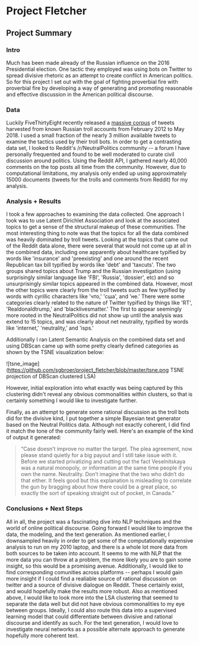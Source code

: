 # Project Fletcher

## Project Summary

### Intro
Much has been made already of the Russian influence on the 2016 Presidential election. One tactic they employed was using bots on Twitter to spread divisive rhetoric as an attempt to create conflict in American politics. So for this project I set out with the goal of fighting proverbial fire with proverbial fire by developing a way of generating and promoting reasonable and effective discussion in the American political discourse. 

### Data
Luckily FiveThirtyEight recently released a [massive corpus](https://github.com/fivethirtyeight/russian-troll-tweets) of tweets harvested from known Russian troll accounts from February 2012 to May 2018. I used a small fraction of the nearly 3 million available tweets to examine the tactics used by their troll bots. In order to get a contrasting data set, I looked to Reddit's /r/NeutralPolitics community -- a forum I have personally frequented and found to be well moderated to curate civil discussion around politics. Using the Reddit API, I gathered nearly 40,000 comments on the top posts all time from the community. However, due to computational limitations, my analysis only ended up using approximately 15000 documents (tweets for the trolls and comments from Reddit) for my analysis. 

### Analysis + Results
I took a few approaches to examining the data collected. One approach I took was to use Latent Dirichlet Association and look at the associated topics to get a sense of the structural makeup of these communities. The most interesting thing to note was that the topics for all the data combined was heavily dominated by troll tweets. Looking at the topics that came out of the Reddit data alone, there were several that would not come up at all in the combined data, including one apparently about healthcare typified by words like 'insurance' and 'preexisting' and one around the recent Republican tax bill typified by words like 'debt' and 'taxcuts'. The two groups shared topics about Trump and the Russian investigation (using surprisingly similar language like 'FBI', 'Russia', 'dossier', etc) and so unsurprisingly similar topics appeared in the combined data. However, most the other topics were clearly from the troll tweets such as few typified by words with cyrillic characters like 'что,' 'сша', and 'не.' There were some categories clearly related to the nature of Twitter typified by things like 'RT', 'Realdonaldtrump,' and 'blacklivesmatter.' The first to appear seemingly more rooted in the NeutralPolitics did not show up until the analysis was extend to 15 topics, and was clearly about net neutrality, typified by words like 'internet,' 'neutrality,' and 'isps.' 

Additionally I ran Latent Semantic Analysis on the combined data set and using DBScan came up with some pretty clearly defined categories as shown by the TSNE visualization below:

![tsne_image](https://github.com/sgbroer/project_fletcher/blob/master/tsne.png TSNE projection of DBScan clustered LSA)


However, initial exploration into what exactly was being captured by this clustering didn't reveal any obvious commonalities within clusters, so that is certainly something I would like to investigate further.

Finally, as an attempt to generate some rational discussion as the troll bots did for the divisive kind, I put together a simple Bayesian text generator based on the Neutral Politics data. Although not exactly coherent, I did find it match the tone of the community fairly well. Here's an example of the kind of output it generated:

>“Case doesn’t improve no matter the target. The plea agreement, now please stand quietly for a big payout and I still take issue with it. Before we started privatizing and cutting out the fact Veselnitskaya was a natural monopoly, or information at the same time people if you own the name. Neutrality. Don’t imagine that the two who didn’t do that either. It feels good but this explanation is misleading to correlate the gun by bragging about how there could be a great place, so exactly the sort of speaking straight out of pocket, in Canada.”

### Conclusions + Next Steps
All in all, the project was a fascinating dive into NLP techniques and the world of online political discourse. Going forward I would like to improve the data, the modeling, and the text generation. As mentioned earlier, I downsampled heavily in order to get some of the computationally expensive analysis to run on my 2010 laptop, and there is a whole lot more data from both sources to be taken into account. It seems to me with NLP that the more data you can throw at a problem, the more likely you are to gain some insight, so this would be a promising avenue. Additionally, I would like to find corresponding comunities across platforms -- perhaps I would gain more insight if I could find a realiable source of rational discussion on twitter and a source of divisive dialogue on Reddit. These certainly exist, and would hopefully make the results more robust. Also as mentioned above, I would like to look more into the LSA clustering that seemed to separate the data well but did not have obvious commonalities to my eye between groups. Ideally, I could also route this data into a supervised learning model that could differentiate between divisive and rational discourse and identify as such. For the text generation, I would love to investigate neural networks as a possible alternate approach to generate hopefully more coherent text.
